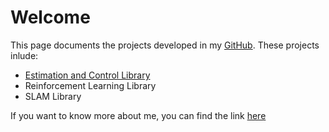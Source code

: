# Welcome

This page documents the projects developed in my [GitHub](https://github.com/panwliu). These projects inlude:
* [Estimation and Control Library](https://github.com/panwliu/Estimation-and-Control-Library)
* Reinforcement Learning Library
* SLAM Library

If you want to know more about me, you can find the link [here](https://panwliu.github.io/about/)